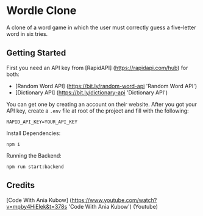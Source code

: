 ﻿# Wordle Clone

A clone of a word game in which the user must correctly guess a five-letter word in six tries.

## Getting Started

First you need an API key from [RapidAPI] (https://rapidapi.com/hub) for both:

- [Random Word API] (https://bit.ly/random-word-api 'Random Word API') 
- [Dictionary API] (https://bit.ly/dictionary-api 'Dictionary API') 

You can get one by creating an account on their website. After you got your API key, create a `.env` file at root of the project and fill with the following:

```
RAPID_API_KEY=YOUR_API_KEY
```

Install Dependencies: 

```
npm i
```

Running the Backend: 

```
npm run start:backend
```

## Credits

[Code With Ania Kubow] (https://www.youtube.com/watch?v=mpby4HiElek&t=378s 'Code With Ania Kubow') (Youtube)
